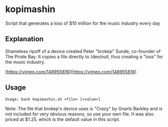 # kopimashin

Script that generates a loss of $10 million for the music industry every day

## Explanation

Shameless ripoff of a device created Peter "brokep" Sunde, co-founder of The Pirate Bay. It copies a file directly to /dev/null, thus creating a "loss" for the music industry.

[https://vimeo.com/148955816](https://vimeo.com/148955816)

## Usage

```
Usage: bash kopimashin.sh <file> [<value>]
```

Note: The file that brokep's device uses is "Crazy" by Gnarls Barkley and is not included for very obvious reasons, so use your own file. It was also priced at $1.25, which is the default value in this script.
